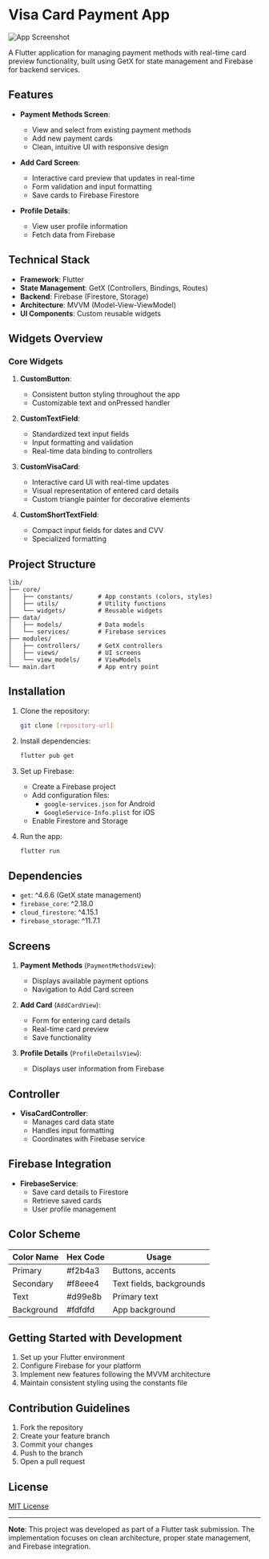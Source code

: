 # Visa Card Payment App

![App Screenshot](screenshots/app_preview.png) <!-- Add your screenshot path here -->

A Flutter application for managing payment methods with real-time card preview functionality, built using GetX for state management and Firebase for backend services.

## Features

- **Payment Methods Screen**:
    - View and select from existing payment methods
    - Add new payment cards
    - Clean, intuitive UI with responsive design

- **Add Card Screen**:
    - Interactive card preview that updates in real-time
    - Form validation and input formatting
    - Save cards to Firebase Firestore

- **Profile Details**:
    - View user profile information
    - Fetch data from Firebase

## Technical Stack

- **Framework**: Flutter
- **State Management**: GetX (Controllers, Bindings, Routes)
- **Backend**: Firebase (Firestore, Storage)
- **Architecture**: MVVM (Model-View-ViewModel)
- **UI Components**: Custom reusable widgets

## Widgets Overview

### Core Widgets

1. **CustomButton**:
    - Consistent button styling throughout the app
    - Customizable text and onPressed handler

2. **CustomTextField**:
    - Standardized text input fields
    - Input formatting and validation
    - Real-time data binding to controllers

3. **CustomVisaCard**:
    - Interactive card UI with real-time updates
    - Visual representation of entered card details
    - Custom triangle painter for decorative elements

4. **CustomShortTextField**:
    - Compact input fields for dates and CVV
    - Specialized formatting

## Project Structure

```
lib/
├── core/
│   ├── constants/       # App constants (colors, styles)
│   ├── utils/           # Utility functions
│   └── widgets/         # Reusable widgets
├── data/
│   ├── models/          # Data models
│   └── services/        # Firebase services
├── modules/
│   ├── controllers/     # GetX controllers
│   ├── views/           # UI screens
│   └── view_models/     # ViewModels
└── main.dart            # App entry point
```

## Installation

1. Clone the repository:
   ```bash
   git clone [repository-url]
   ```

2. Install dependencies:
   ```bash
   flutter pub get
   ```

3. Set up Firebase:
    - Create a Firebase project
    - Add configuration files:
        - `google-services.json` for Android
        - `GoogleService-Info.plist` for iOS
    - Enable Firestore and Storage

4. Run the app:
   ```bash
   flutter run
   ```

## Dependencies

- `get`: ^4.6.6 (GetX state management)
- `firebase_core`: ^2.18.0
- `cloud_firestore`: ^4.15.1
- `firebase_storage`: ^11.7.1

## Screens

1. **Payment Methods** (`PaymentMethodsView`):
    - Displays available payment options
    - Navigation to Add Card screen

2. **Add Card** (`AddCardView`):
    - Form for entering card details
    - Real-time card preview
    - Save functionality

3. **Profile Details** (`ProfileDetailsView`):
    - Displays user information from Firebase

## Controller

- **VisaCardController**:
    - Manages card data state
    - Handles input formatting
    - Coordinates with Firebase service

## Firebase Integration

- **FirebaseService**:
    - Save card details to Firestore
    - Retrieve saved cards
    - User profile management

## Color Scheme

| Color Name      | Hex Code  | Usage                     |
|-----------------|----------|---------------------------|
| Primary         | #f2b4a3  | Buttons, accents          |
| Secondary       | #f8eee4  | Text fields, backgrounds  |
| Text            | #d99e8b  | Primary text              |
| Background      | #fdfdfd  | App background            |

## Getting Started with Development

1. Set up your Flutter environment
2. Configure Firebase for your platform
3. Implement new features following the MVVM architecture
4. Maintain consistent styling using the constants file

## Contribution Guidelines

1. Fork the repository
2. Create your feature branch
3. Commit your changes
4. Push to the branch
5. Open a pull request

## License

[MIT License](LICENSE) <!-- Add your license file if applicable -->

---

**Note**: This project was developed as part of a Flutter task submission. The implementation focuses on clean architecture, proper state management, and Firebase integration.